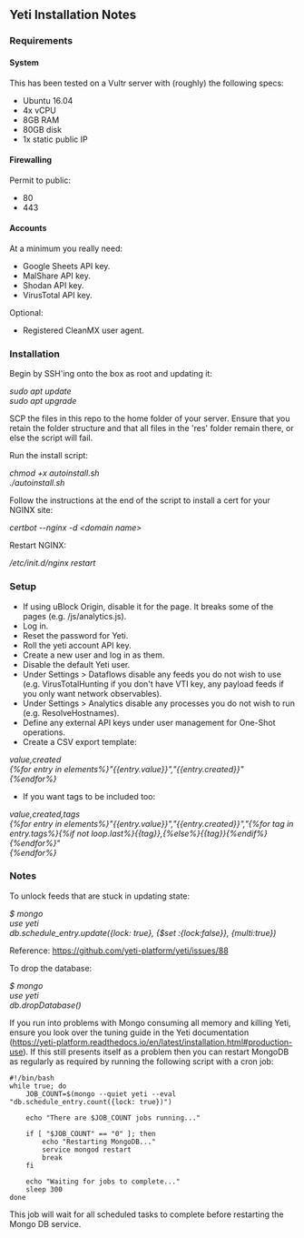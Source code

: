 ## Yeti Installation Notes ##

### Requirements ###
#### System ####

This has been tested on a Vultr server with (roughly) the following specs:  

- Ubuntu 16.04  
- 4x vCPU  
- 8GB RAM  
- 80GB disk  
- 1x static public IP  

#### Firewalling ####

Permit to public:  
- 80  
- 443  

#### Accounts ####

At a minimum you really need:  

- Google Sheets API key.  
- MalShare API key.  
- Shodan API key.   
- VirusTotal API key.  

Optional:  

- Registered CleanMX user agent.  

### Installation ###

Begin by SSH'ing onto the box as root and updating it:  

*sudo apt update  
sudo apt upgrade*

SCP the files in this repo to the home folder of your server. Ensure that you retain the folder structure and that all files in the 'res' folder remain there, or else the script will fail.  

Run the install script:  

*chmod +x autoinstall.sh  
./autoinstall.sh*  

Follow the instructions at the end of the script to install a cert for your NGINX site:  

*certbot --nginx -d \<domain name\>*

Restart NGINX:  

*/etc/init.d/nginx restart*

### Setup ###
- If using uBlock Origin, disable it for the page. It breaks some of the pages (e.g. /js/analytics.js).
- Log in.  
- Reset the password for Yeti.  
- Roll the yeti account API key.  
- Create a new user and log in as them.  
- Disable the default Yeti user.  
- Under Settings > Dataflows disable any feeds you do not wish to use (e.g. VirusTotalHunting if you don't have VTI key, any payload feeds if you only want network observables).  
- Under Settings > Analytics disable any processes you do not wish to run (e.g. ResolveHostnames).  
- Define any external API keys under user management for One-Shot operations.  
- Create a CSV export template:  

*value,created  
{%for entry in elements%}"{{entry.value}}","{{entry.created}}"  
{%endfor%}*

- If you want tags to be included too:

*value,created,tags  
{%for entry in elements%}"{{entry.value}}","{{entry.created}}","{%for tag in entry.tags%}{%if not loop.last%}{{tag}},{%else%}{{tag}}{%endif%}{%endfor%}"  
{%endfor%}*  

### Notes ###
To unlock feeds that are stuck in updating state:  

*$ mongo  
use yeti  
db.schedule_entry.update({lock: true}, {$set :{lock:false}}, {multi:true})*  

Reference: https://github.com/yeti-platform/yeti/issues/88  

To drop the database:  

*$ mongo  
use yeti  
db.dropDatabase()*  

If you run into problems with Mongo consuming all memory and killing Yeti, ensure you look over the tuning guide in the Yeti documentation (https://yeti-platform.readthedocs.io/en/latest/installation.html#production-use). If this still presents itself as a problem then you can restart MongoDB as regularly as required by running the following script with a cron job:  
```
#!/bin/bash  
while true; do  
	JOB_COUNT=$(mongo --quiet yeti --eval "db.schedule_entry.count({lock: true})")  
  
	echo "There are $JOB_COUNT jobs running..."  
  
	if [ "$JOB_COUNT" == "0" ]; then  
		echo "Restarting MongoDB..."  
		service mongod restart  
		break  
	fi  
  
	echo "Waiting for jobs to complete..."  
	sleep 300  
done
```  
This job will wait for all scheduled tasks to complete before restarting the Mongo DB service.
